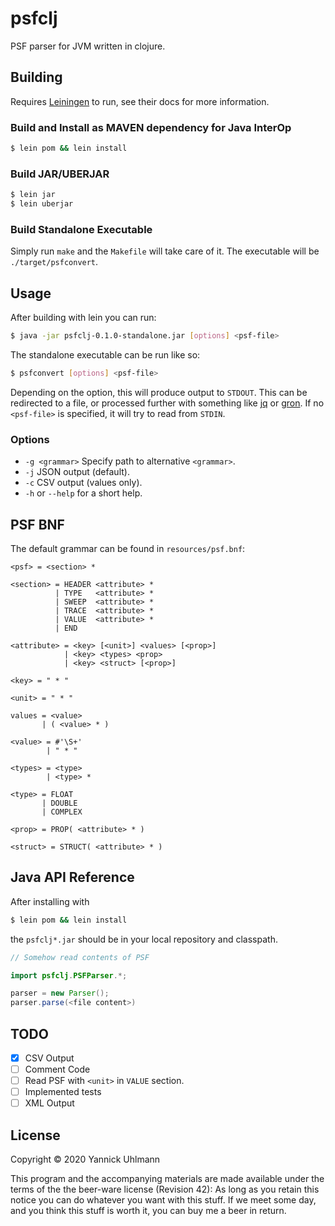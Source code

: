 # psfclj

PSF parser for JVM written in clojure.

## Building

Requires [Leiningen](https://leiningen.org/index.html) to run, see
their docs for more information.

### Build and Install as MAVEN dependency for Java InterOp

```bash
$ lein pom && lein install
```

### Build JAR/UBERJAR

```bash
$ lein jar
$ lein uberjar
```

### Build Standalone Executable

Simply run `make` and the `Makefile` will take care of it.
The executable will be `./target/psfconvert`.

## Usage

After building with lein you can run:

```bash
$ java -jar psfclj-0.1.0-standalone.jar [options] <psf-file>
```

The standalone executable can be run like so:

```bash
$ psfconvert [options] <psf-file>
```

Depending on the option, this will produce output to `STDOUT`.
This can be redirected to a file, or processed further with something
like [jq](https://stedolan.github.io/jq/) 
or [gron](https://github.com/TomNomNom/gron).
If no `<psf-file>` is specified, it will try to read from `STDIN`.

### Options

- `-g <grammar>` Specify path to alternative `<grammar>`.
- `-j` JSON output (default).
- `-c` CSV output (values only).
- `-h` or `--help` for a short help.

## PSF BNF

The default grammar can be found in `resources/psf.bnf`:

```bnf
<psf> = <section> *

<section> = HEADER <attribute> *
          | TYPE   <attribute> *
          | SWEEP  <attribute> *
          | TRACE  <attribute> *
          | VALUE  <attribute> *
          | END

<attribute> = <key> [<unit>] <values> [<prop>]
            | <key> <types> <prop>
            | <key> <struct> [<prop>]

<key> = " * "

<unit> = " * "

values = <value>
       | ( <value> * )

<value> = #'\S+'
        | " * "

<types> = <type>
        | <type> *

<type> = FLOAT
       | DOUBLE
       | COMPLEX

<prop> = PROP( <attribute> * )

<struct> = STRUCT( <attribute> * )
```

## Java API Reference

After installing with 

```bash
$ lein pom && lein install
``` 

the `psfclj*.jar` should be in your local repository and classpath.

```java
// Somehow read contents of PSF

import psfclj.PSFParser.*;

parser = new Parser();
parser.parse(<file content>)
```

## TODO

- [X] CSV Output
- [ ] Comment Code
- [ ] Read PSF with `<unit>` in `VALUE` section.
- [ ] Implemented tests
- [ ] XML Output

## License

Copyright © 2020 Yannick Uhlmann

This program and the accompanying materials are made available under the
terms of the the beer-ware license (Revision 42):
As long as you retain this notice you can do whatever you want with this stuff. 
If we meet some day, and you think this stuff is worth it, 
you can buy me a beer in return.
